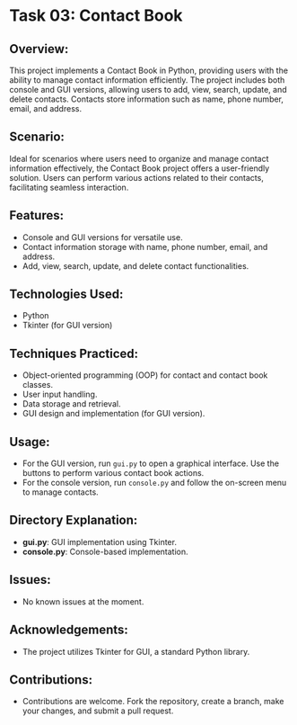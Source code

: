 # Task 03: Contact Book

## Overview:
This project implements a Contact Book in Python, providing users with the ability to manage contact information efficiently. The project includes both console and GUI versions, allowing users to add, view, search, update, and delete contacts. Contacts store information such as name, phone number, email, and address.

## Scenario:
Ideal for scenarios where users need to organize and manage contact information effectively, the Contact Book project offers a user-friendly solution. Users can perform various actions related to their contacts, facilitating seamless interaction.

## Features:
- Console and GUI versions for versatile use.
- Contact information storage with name, phone number, email, and address.
- Add, view, search, update, and delete contact functionalities.

## Technologies Used:
- Python
- Tkinter (for GUI version)

## Techniques Practiced:
- Object-oriented programming (OOP) for contact and contact book classes.
- User input handling.
- Data storage and retrieval.
- GUI design and implementation (for GUI version).

## Usage:
- For the GUI version, run `gui.py` to open a graphical interface. Use the buttons to perform various contact book actions.
- For the console version, run `console.py` and follow the on-screen menu to manage contacts.

## Directory Explanation:
- **gui.py**: GUI implementation using Tkinter.
- **console.py**: Console-based implementation.

## Issues:
- No known issues at the moment.

## Acknowledgements:
- The project utilizes Tkinter for GUI, a standard Python library.

## Contributions:
- Contributions are welcome. Fork the repository, create a branch, make your changes, and submit a pull request.
